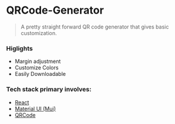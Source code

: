 # QRCode-Generator

> A pretty straight forward QR code generator that gives basic customization.

### Higlights

- Margin adjustment
- Customize Colors
- Easily Downloadable

### Tech stack primary involves:

- <a href="https://react.dev/">React</a>
- <a href="https://mui.com/material-ui/" >Material UI (Mui) </a>
- <a href="https://www.npmjs.com/package/qrcode">QRCode</a>
